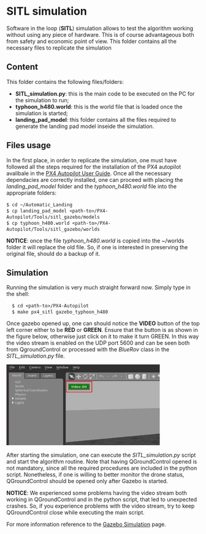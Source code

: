 # SITL simulation

Software in the loop (**SITL**) simulation allows to test the algorithm working without using any piece of hardware. 
This is of course advantageous both from safety and economic point of view. This folder contains all the necessary
files to replicate the simulation 

## Content

This folder contains the following files/folders:
  - **SITL_simulation.py**: this is the main code to be executed on the PC for the simulation to run;
  - **typhoon_h480.world**: this is the world file that is loaded once the simulation is started;
  - **landing_pad_model**: this folder contains all the files required to generate the landing pad model inseide the simulation.

## Files usage

In the first place, in order to replicate the simulation, one must have followed all the steps required for the installation of 
the PX4 autopilot avalibale in the [PX4 Autopilot User Guide](https://docs.px4.io/main/en/). 
Once all the necessary dependacies are correctly installed, one can proceed with placing the *landing_pad_model* folder and the *typhoon_h480.world* file
into the appropriate folders:
  ```Shell
  $ cd ~/Automatic_Landing 
  $ cp landing_pad_model <path-to>/PX4-Autopilot/Tools/sitl_gazebo/models 
  $ cp typhoon_h480.world <path-to>/PX4-Autopilot/Tools/sitl_gazebo/worlds
  ```
**NOTICE**: once the file *typhoon_h480.world* is copied into the ~/worlds folder it will replace the old file. So, if one is interested
in preserving the original file, should do a backup of it. 

## Simulation 
Running the simulation is very much straight forward now. Simply type in the shell:
  ```Shell
    $ cd <path-to>/PX4-Autopilot
    $ make px4_sitl gazebo_typhoon_h480
  ```
Once gazebo opened up, one can should notice the **VIDEO** button of the top left corner either to be **RED** or **GREEN**. 
Ensure that the button is as shown in the figure below, otherwise just click on it to make it turn GREEN. In this way the video stream
is enabled on the UDP port 5600 and can be seen both from QgroundControl or processed with the *BlueRov* class in the *SITL_simulation.py* file.

<img src="sitl_video_stream.png" alt="drawing" width="400"/>

After starting the simulation, one can execute the *SITL_simulation.py* script and start the algorithm routine. 
Note that having QGroundControl opened is not mandatory, since all the required procedures are included in the python script. Nonetheless, if one
is willing to better monitor the drone status, QGroundControl should be opened only after Gazebo is started. 

**NOTICE**: We experienced some problems having the video stream both working in QGroundControl and in the python script, that led to unexpected crashes.
            So, if you experience problems with the video stream, try to keep QGroundControl close while executing the main script. 
            
For more information reference to the [Gazebo Simulation](https://docs.px4.io/main/en/simulation/gazebo.html) page.
